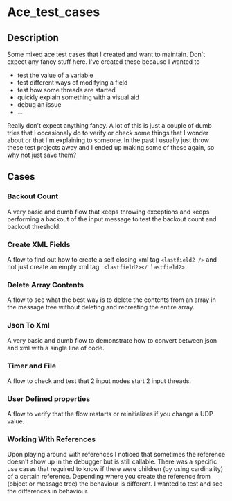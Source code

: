# Ace_test_cases

## Description
Some mixed ace test cases that I created and want to maintain.
Don't expect any fancy stuff here. I've created these because I wanted to
 - test the value of a variable
 - test different ways of modifying a field
 - test how some threads are started
 - quickly explain something with a visual aid
 - debug an issue
 - ...

Really don't expect anything fancy. A lot of this is just a couple of dumb tries that I occasionaly do to verify
or check some things that I wonder about or that I'm explaining to someone. In the past I usually just throw these
test projects away and I ended up making some of these again, so why not just save them?

## Cases

### Backout Count
A very basic and dumb flow that keeps throwing exceptions and keeps performing a backout
of the input message to test the backout count and backout threshold. 

### Create XML Fields
A flow to find out how to create a self closing xml tag `<lastfield2 />` and not just create an empty xml tag
` <lastfield2></ lastfield2>`

### Delete Array Contents
A flow to see what the best way is to delete the contents from an array in the message tree without deleting and
recreating the entire array.

### Json To Xml
A very basic and dumb flow to demonstrate how to convert between json and xml with a single line of code.

### Timer and File
A flow to check and test that 2 input nodes start 2 input threads.

### User Defined properties
A flow to verify that the flow restarts or reinitializes if you change a UDP value.

### Working With References
Upon playing around with references I noticed that sometimes the reference doesn't show up in the debugger but is still 
callable. There was a specific use cases that required to know if there were children (by using cardinality) of a certain
reference. Depending where you create the reference from (object or message tree) the behaviour is different. I wanted
to test and see the differences in behaviour.